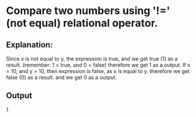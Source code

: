 # Compare two numbers using '!=' (not equal) relational operator.

## Explanation:
Since x is not equal to y, the expression is true, and we get true (1) as a result.
(remember: 1 = true, and 0 = false)
therefore we get 1 as a output.
If x = 10, and y = 10, then expression is false, as x is equal to y. therefore we get false (0) as a result.
and we get 0 as a output.

## Output
1